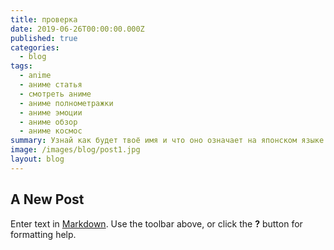 ```yaml
---
title: проверка
date: 2019-06-26T00:00:00.000Z
published: true
categories:
  - blog
tags:
  - anime
  - аниме статья
  - смотреть аниме
  - аниме полнометражки
  - аниме эмоции
  - аниме обзор
  - аниме космос
summary: Узнай как будет твоё имя и что оно означает на японском языке
image: /images/blog/post1.jpg
layout: blog
---
```


## A New Post

Enter text in [Markdown](http://daringfireball.net/projects/markdown/). Use the toolbar above, or click the **?** button for formatting help.
